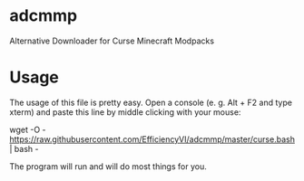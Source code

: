 # adcmmp
Alternative Downloader for Curse Minecraft Modpacks

# Usage
The usage of this file is pretty easy. Open a console (e. g. Alt + F2 and type xterm) and paste this line by middle clicking with your mouse:

wget -O - https://raw.githubusercontent.com/EfficiencyVI/adcmmp/master/curse.bash | bash -

The program will run and will do most things for you.
